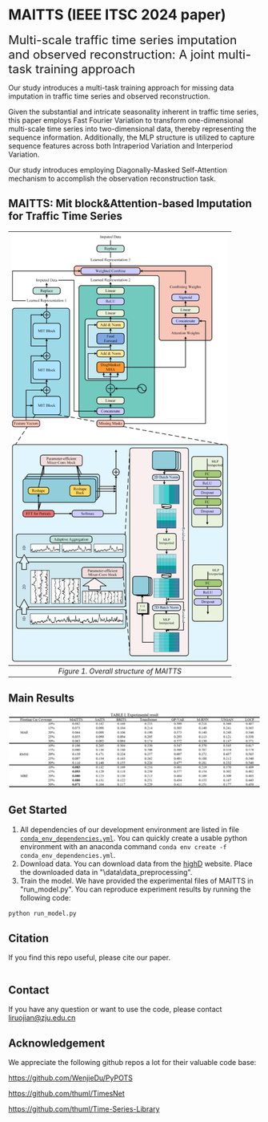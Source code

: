 # MAITTS (IEEE ITSC 2024 paper)

<font size=5.5>Multi-scale traffic time series imputation and observed reconstruction: A joint multi-task training approach</font>

Our study introduces a multi-task training approach for missing data imputation in traffic time series and observed reconstruction. 

Given the substantial and intricate seasonality inherent in traffic time series, this paper employs Fast Fourier Variation to transform one-dimensional multi-scale time series into two-dimensional data, thereby representing the sequence information. Additionally, the MLP structure is utilized to capture sequence features across both Intraperiod Variation and Interperiod Variation. 

Our study introduces employing Diagonally-Masked Self-Attention mechanism to accomplish the observation reconstruction task. 

## MAITTS: Mit block&Attention-based Imputation for Traffic Time Series
| ![Figure1](https://github.com/RuojianLi/MAITTS/blob/master/figs/MAITTS_structure.png) |
| :----------------------------------------------------------: |
|           *Figure 1. Overall structure of MAITTS*            |


## Main Results
![experimental_result](https://github.com/RuojianLi/MAITTS/blob/master/figs/experimental_result.png)


## Get Started

1. All dependencies of our development environment are listed in file [`conda_env_dependencies.yml`](conda_env_dependencies.yml). You can quickly create a usable python environment with an anaconda command `conda env create -f conda_env_dependencies.yml`.
2. Download data. You can download data from the [highD](https://levelxdata.com/highd-dataset/) website. Place the downloaded data in "\data\data_preprocessing".
3. Train the model. We have provided the experimental files of MAITTS in "run_model.py". You can reproduce  experiment results by running the following  code:

```bash
python run_model.py
```


## Citation

If you find this repo useful, please cite our paper. 

```

```




## Contact

If you have any question or want to use the code, please contact liruojian@zju.edu.cn

## Acknowledgement

We appreciate the following github repos a lot for their valuable code base:

https://github.com/WenjieDu/PyPOTS

https://github.com/thuml/TimesNet

https://github.com/thuml/Time-Series-Library

